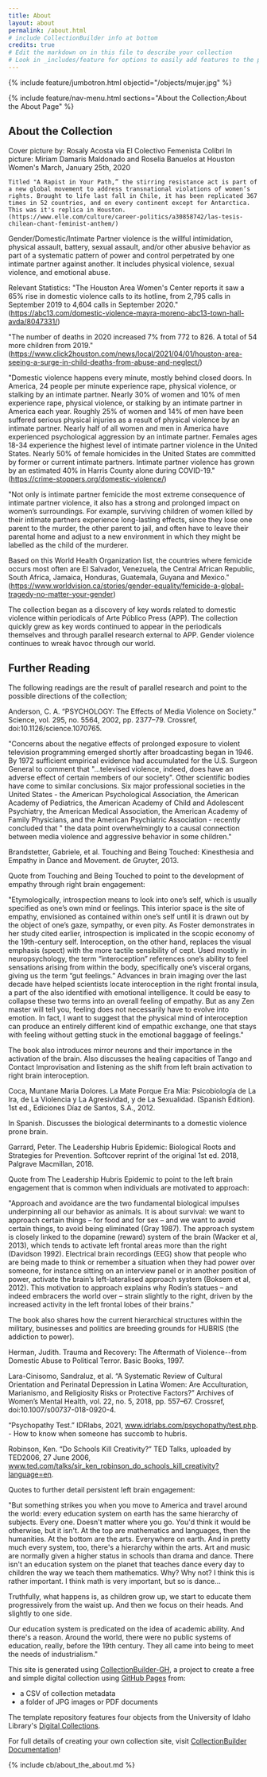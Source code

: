 ```yaml
---
title: About
layout: about
permalink: /about.html
# include CollectionBuilder info at bottom
credits: true
# Edit the markdown on in this file to describe your collection
# Look in _includes/feature for options to easily add features to the page
---
```


{% include feature/jumbotron.html objectid="/objects/mujer.jpg" %}

{% include feature/nav-menu.html sections="About the Collection;About the About Page" %}

## About the Collection 
Cover picture by: Rosaly Acosta via El Colectivo Femenista Colibri
    In picture: Miriam Damaris Maldonado and Roselia Banuelos at Houston Women's March, January 25th, 2020
    
    Titled "A Rapist in Your Path,” the stirring resistance act is part of a new global movement to address transnational violations of women’s rights. Brought to life last fall in Chile, it has been replicated 367 times in 52 countries, and on every continent except for Antarctica. This was it's replica in Houston. 
    (https://www.elle.com/culture/career-politics/a30858742/las-tesis-chilean-chant-feminist-anthem/)

Gender/Domestic/Intimate Partner violence is the willful intimidation, physical assault, battery, sexual assault, and/or other abusive behavior as part of a systematic pattern of power and control perpetrated by one intimate partner against another. It includes physical violence, sexual violence, and emotional abuse.

Relevant Statistics:
"The Houston Area Women's Center reports it saw a 65% rise in domestic violence calls to its hotline, from 2,795 calls in September 2019 to 4,604 calls in September 2020." (https://abc13.com/domestic-violence-mayra-moreno-abc13-town-hall-avda/8047331/)

"The number of deaths in 2020 increased 7% from 772 to 826. A total of 54 more children from 2019." (https://www.click2houston.com/news/local/2021/04/01/houston-area-seeing-a-surge-in-child-deaths-from-abuse-and-neglect/) 

"Domestic violence happens every minute, mostly behind closed doors.
In America, 24 people per minute experience rape, physical violence, or stalking by an intimate partner.
Nearly 30% of women and 10% of men experience rape, physical violence, or stalking by an intimate partner in America each year.
Roughly 25% of women and 14% of men have been suffered serious physical injuries as a result of physical violence by an intimate partner.
Nearly half of all women and men in America have experienced psychological aggression by an intimate partner.
Females ages 18-34 experience the highest level of intimate partner violence in the United States.
Nearly 50% of female homicides in the United States are committed by former or current intimate partners.
Intimate partner violence has grown by an estimated 40% in Harris County alone during COVID-19." (https://crime-stoppers.org/domestic-violence/)

"Not only is intimate partner femicide the most extreme consequence of intimate partner violence, it also has a strong and prolonged impact on women’s surroundings. For example, surviving children of women killed by their intimate partners experience long-lasting effects, since they lose one parent to the murder, the other parent to jail, and often have to leave their parental home and adjust to a new environment in which they might be labelled as the child of the murderer.

Based on this World Health Organization list, the countries where femicide occurs most often are El Salvador, Venezuela, the Central African Republic, South Africa, Jamaica, Honduras, Guatemala, Guyana and Mexico." (https://www.worldvision.ca/stories/gender-equality/femicide-a-global-tragedy-no-matter-your-gender) 

The collection began as a discovery of key words related to domestic violence within periodicals of Arte Público Press (APP). The collection quickly grew as key words continued to appear in the periodicals themselves and through parallel research external to APP. Gender violence continues to wreak havoc through our world.   

## Further Reading 

The following readings are the result of parallel research and point to the possible directions of the collection;

Anderson, C. A. “PSYCHOLOGY: The Effects of Media Violence on Society.” Science, vol. 295, no. 5564, 2002, pp. 2377–79. Crossref, doi:10.1126/science.1070765.

"Concerns about the negative effects of prolonged exposure to violent television programming emerged shortly after broadcasting began in 1946. By 1972 sufficient empirical evidence had accumulated for the U.S. Surgeon General to comment that "...televised violence, indeed, does have an adverse effect of certain members of our society". Other scientific bodies have come to similar conclusions. Six major professional societies in the United States - the American Psychological Association, the American Academy of Pediatrics, the American Academy of Child and Adolescent Psychiatry, the American Medical Association, the American Academy of Family Physicians, and the American Psychiatric Association - recently concluded that " the data point overwhelmingly to a causal connection between media violence and aggressive behavior in some children."

Brandstetter, Gabriele, et al. Touching and Being Touched: Kinesthesia and Empathy in Dance and Movement. de Gruyter, 2013.

  Quote from Touching and Being Touched to point to the development of empathy through right brain engagement: 
  
"Etymologically, introspection means to look into one’s self, which is usually specified as one’s own mind or feelings. This interior space is the site of empathy, envisioned as contained within one’s self until it is drawn out by the object of one’s gaze, sympathy, or even pity. As Foster demonstrates in her study cited earlier, introspection is implicated in the scopic economy of the 19th-century self. Interoception, on the other hand, replaces the visual emphasis (spect) with the more tactile sensibility of cept. Used mostly in neuropsychology, the term “interoception” references one’s ability to feel sensations arising from within the body, specifically one’s visceral organs, giving us the term “gut feelings.” Advances in brain imaging over the last decade have helped scientists locate interoception in the right frontal insula, a part of the also identified with emotional intelligence. It could be easy to collapse these two terms into an overall feeling of empathy. But as any Zen master will tell you, feeling does not necessarily have to evolve into emotion. In fact, I want to suggest that the physical mind of interoception can produce an entirely different kind of empathic exchange, one that stays with feeling without getting stuck in the emotional baggage of feelings." 
  
  The book also introduces mirror neurons and their importance in the activation of the brain. Also discusses the healing capacities of Tango and Contact Improvisation and listening as the shift from left brain activation to right brain interoception.  

Coca, Muntane Maria Dolores. La Mate Porque Era Mía: Psicobiología de La Ira, de La Violencia y La Agresividad, y de La Sexualidad. (Spanish Edition). 1st ed., Ediciones Díaz de Santos, S.A., 2012.

  In Spanish. Discusses the biological determinants to a domestic violence prone brain. 

Garrard, Peter. The Leadership Hubris Epidemic: Biological Roots and Strategies for Prevention. Softcover reprint of the original 1st ed. 2018, Palgrave Macmillan, 2018.

  Quote from The Leadership Hubris Epidemic to point to the left brain engagement that is common when individuals are motivated to approach: 
  
"Approach and avoidance are the two fundamental biological impulses underpinning all our behavior as animals. It is about survival: we want to approach certain things – for food and for sex – and we want to avoid certain things, to avoid being eliminated (Gray 1987). The approach system is closely linked to the dopamine (reward) system of the brain (Wacker et al, 2013), which tends to activate left frontal areas more than the right (Davidson 1992). Electrical brain recordings (EEG) show that people who are being made to think or remember a situation when they had power over someone, for instance sitting on an interview panel or in another position of power, activate the brain’s left-lateralised approach system (Boksem et al, 2012). This motivation to approach explains why Rodin’s statues – and indeed embracers the world over – strain slightly to the right, driven by the increased activity in the left frontal lobes of their brains." 
  
  The book also shares how the current hierarchical structures within the military, businesses and politics are breeding grounds for HUBRIS (the addiction to power). 

Herman, Judith. Trauma and Recovery: The Aftermath of Violence--from Domestic Abuse to Political Terror. Basic Books, 1997.

Lara-Cinisomo, Sandraluz, et al. “A Systematic Review of Cultural Orientation and Perinatal Depression in Latina Women: Are Acculturation, Marianismo, and Religiosity Risks or Protective Factors?” Archives of Women’s Mental Health, vol. 22, no. 5, 2018, pp. 557–67. Crossref, doi:10.1007/s00737-018-0920-4.

“Psychopathy Test.” IDRlabs, 2021, www.idrlabs.com/psychopathy/test.php. - How to know when someone has succomb to hubris.

Robinson, Ken. “Do Schools Kill Creativity?” TED Talks, uploaded by TED2006, 27 June 2006, www.ted.com/talks/sir_ken_robinson_do_schools_kill_creativity?language=en.

Quotes to further detail persistent left brain engagement: 

"But something strikes you when you move to America and travel around the world: every education system on earth has the same hierarchy of subjects. Every one. Doesn't matter where you go. You'd think it would be otherwise, but it isn't. At the top are mathematics and languages, then the humanities. At the bottom are the arts. Everywhere on earth. And in pretty much every system, too, there's a hierarchy within the arts. Art and music are normally given a higher status in schools than drama and dance. There isn't an education system on the planet that teaches dance every day to children the way we teach them mathematics. Why? Why not? I think this is rather important. I think math is very important, but so is dance... 

Truthfully, what happens is, as children grow up, we start to educate them progressively from the waist up. And then we focus on their heads. And slightly to one side.

Our education system is predicated on the idea of academic ability. And there's a reason. Around the world, there were no public systems of education, really, before the 19th century. They all came into being to meet the needs of industrialism." 

This site is generated using [CollectionBuilder-GH](https://collectionbuilding.github.io/gh/), a project to create a free and simple digital collection using [GitHub Pages](https://pages.github.com/) from: 

- a CSV of collection metadata
- a folder of JPG images or PDF documents

The template repository features four objects from the University of Idaho Library's [Digital Collections](https://www.lib.uidaho.edu/digital). 

For full details of creating your own collection site, visit [CollectionBuilder Documentation](https://collectionbuilder.github.io/cb-docs/)!

{% include cb/about_the_about.md %} 
